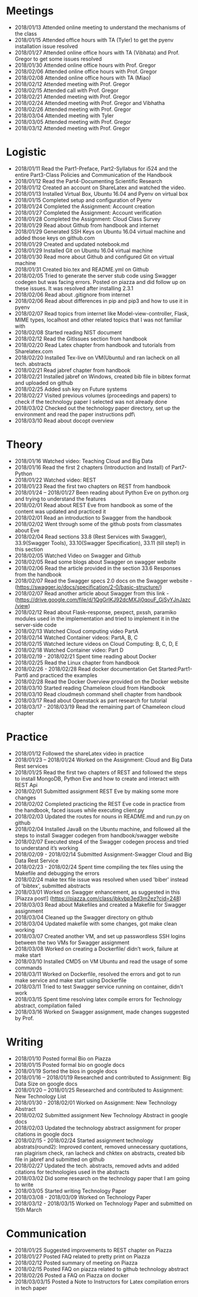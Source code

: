 # Meetings
* 2018/01/13 Attended online meeting to understand the mechanisms of the class
* 2018/01/15 Attended office hours with TA (Tyler) to get the pyenv installation issue resolved 
* 2018/01/27 Attended online office hours with TA (Vibhata) and Prof. Gregor to get some issues resolved
* 2018/01/30 Attended online office hours with Prof. Gregor
* 2018/02/06 Attended online office hours with Prof. Gregor 
* 2018/02/08 Attended online office hours with TA (Miao)
* 2018/02/12 Attended meeting with Prof. Gregor
* 2018/02/15 Attended call with Prof. Gregor 
* 2018/02/21 Attended meeting with Prof. Gregor
* 2018/02/24 Attended meeting with Prof. Gregor and Vibhatha
* 2018/02/26 Attended meeting with Prof. Gregor
* 2018/03/04 Attended meeting with Tyler
* 2018/03/05 Attended meeting with Prof. Gregor
* 2018/03/12 Attended meeting with Prof. Gregor

# Logistic
* 2018/01/11 Read the Part1-Preface, Part2-Syllabus for i524 and the entire Part3-Class Policies and Communication of the Handbook
* 2018/01/12 Read the Part4-Documenting Scientific Research 
* 2018/01/12 Created an account on ShareLatex and watched the video.
* 2018/01/13 Installed Virtual Box, Ubuntu 16.04 and Pyenv on virtual box 
* 2018/01/15 Completed setup and configuration of Pyenv 
* 2018/01/24 Completed the Assignment: Account creation
* 2018/01/27 Completed the Assignment: Account verification
* 2018/01/28 Completed the Assignment: Cloud Class Survey
* 2018/01/29 Read about Github from handbook and internet
* 2018/01/29 Generated SSH Keys on Ubuntu 16.04 virtual machine and added those keys on github.com
* 2018/01/29 Created and updated notebook.md 
* 2018/01/29 Installed Git on Ubuntu 16.04 virtual machine
* 2018/01/30 Read more about Github and configured Git on virtual machine
* 2018/01/31 Created bio.tex and README.yml on Github
* 2018/02/05 Tried to generate the server stub code using Swagger codegen but was facing errors. Posted on piazza and did follow up on these issues. It was resolved after installing 2.3.1
* 2018/02/06 Read about .gitignore from internet
* 2018/02/06 Read about differences in pip and pip3 and how to use it in pyenv
* 2018/02/07 Read topics from internet like Model-view-controller, Flask, MIME types, localhost and other related topics that I was not familiar with
* 2018/02/08 Started reading NIST document
* 2018/02/12 Read the GitIssues section from handbook
* 2018/02/20 Read Latex chapter from handbook and tutorials from Sharelatex.com
* 2018/02/20 Installed Tex-live on VM(Ubuntu) and ran lacheck on all tech. abstracts
* 2018/02/21 Read jabref chapter from handbook
* 2018/02/21 Installed jabref on Windows, created bib file in bibtex format and uploaded on github
* 2018/02/25 Added ssh key on Future systems
* 2018/02/27 Visited previous volumes (proceedings and papers) to check if the technology paper I selected was not already done
* 2018/03/02 Checked out the technology paper directory, set up the environment and read the paper instructions pdf\
* 2018/03/10 Read about docopt overview

# Theory
* 2018/01/16 Watched video: Teaching Cloud and Big Data 
* 2018/01/16 Read the first 2 chapters (Introduction and Install) of Part7-Python
* 2018/01/22 Watched video: REST
* 2018/01/23 Read the first two chapters on REST from handbook
* 2018/01/24 – 2018/01/27 Been reading about Python Eve on python.org and trying to understand the features
* 2018/02/01 Read about REST Eve from handbook as some of the content was updated and practiced it
* 2018/02/01 Read an introduction to Swagger from the handbook
* 2018/02/02 Went through some of the github posts from classmates about Eve 
* 2018/02/04 Read sections 33.8 (Rest Services with Swagger), 33.9(Swagger Tools), 33.10(Swagger Specification), 33.11 (till step1) in this section
* 2018/02/05 Watched Video on Swagger and Github
* 2018/02/05 Read some blogs about Swagger on swagger website
* 2018/02/06 Read the article provided in the section 33.6 Responses from the handbook
* 2018/02/07 Read the Swagger specs 2.0 docs on the Swagger website - (https://swagger.io/docs/specification/2-0/basic-structure/) 
* 2018/02/07 Read another article about Swagger from this link - (https://drive.google.com/file/d/1QgGrlKJ92dcMXJj0qouF_GjSyYJnJazc/view)
* 2018/02/12 Read about Flask–response, pexpect, pxssh, paramiko modules used in the implementation and tried to implement it in the server-side code
* 2018/02/13 Watched Cloud computing video PartA
* 2018/02/14 Watched Container videos: PartA, B, C
* 2018/02/15 Watched lecture videos on Cloud Computing: B, C, D, E
* 2018/02/18 Watched Container video: Part D
* 2018/02/19 - 2018/02/21 Spent time reading about Docker
* 2018/02/25 Read the Linux chapter from handbook
* 2018/02/26 - 2018/02/28 Read docker documentation Get Started:Part1-Part6 and practiced the examples
* 2018/02/28 Read the Docker Overview provided on the Docker website
* 2018/03/10 Started reading Chameleon cloud from Handbook
* 2018/03/10 Read cloudmesh command shell chapter from handbook
* 2018/03/17 Read about Openstack as part research for tutorial
* 2018/03/17 - 2018/03/19 Read the remaining part of Chameleon cloud chapter


# Practice
* 2018/01/12 Followed the shareLatex video in practice
* 2018/01/23 – 2018/01/24 Worked on the Assignment: Cloud and Big Data Rest services
* 2018/01/25 Read the first two chapters of REST and followed the steps to install MongoDB, Python Eve and how to create and interact with REST Api
* 2018/02/01 Submitted assignment REST Eve by making some more changes
* 2018/02/02 Completed practicing the REST Eve code in practice from the handbook, faced issues while executing client.py
* 2018/02/03 Updated the routes for nouns in README.md and run.py on github
* 2018/02/04 Installed Java8 on the Ubuntu machine, and followed all the steps to install Swagger codegen from handbook/swagger website
* 2018/02/07 Executed step4 of the Swagger codegen process and tried to understand it’s working
* 2018/02/09 - 2018/02/14 Submitted Assignment-Swagger Cloud and Big Data Rest Service
* 2018/02/23 - 2018/02/24 Spent time compiling the tex files using the Makefile and debugging the errors
* 2018/02/24 make tex file issue was resolved when used 'biber' instead of 'bibtex', submitted abstracts
* 2018/03/01 Worked on Swagger enhancement, as suggested in this [Piazza post!] (https://piazza.com/class/jbkvbp3ed3m2ez?cid=248)
* 2018/03/03 Read about Makefiles and created a Makefile for Swagger assignment
* 2018/03/04 Cleaned up the Swagger directory on github 
* 2018/03/04 Updated makefile with some changes, got make clean working
* 2018/03/07 Created another VM, and set up passwordless SSH logins between the two VMs for Swagger assignment
* 2018/03/08 Worked on creating a Dockerfile/ didn’t work, failure at make start
* 2018/03/10 Installed CMD5 on VM Ubuntu and read the usage of some commands
* 2018/03/11 Worked on Dockerfile, resolved the errors and got to run make service and make start using Dockerfile
* 2018/03/11 Tried to test Swagger service running on container, didn't work
* 2018/03/15 Spent time resolving latex compile errors for Technology abstract, compilation failed
* 2018/03/16 Worked on Swagger assignment, made changes suggested by Prof.


# Writing
* 2018/01/10 Posted formal Bio on Piazza
* 2018/01/15 Posted formal bio on google docs 
* 2018/01/19 Sorted the bios in google docs
* 2018/01/16 – 2018/01/19 Researched and contributed to Assignment: Big Data Size on google docs
* 2018/01/20 – 2018/01/25 Researched and contributed to Assignment: New Technology List 
* 2018/01/30 - 2018/02/01 Worked on Assignment: New Technology Abstract
* 2018/02/02 Submitted assignment New Technology Abstract in google docs
* 2018/02/03 Updated the technology abstract assignment for proper citations in google docs
* 2018/02/15 - 2018/02/24 Started assignment technology abstrats(round2): Improved content, removed unnecessary quotations, ran plagirism check, ran lacheck and chktex on abstracts, created bib file in jabref and submitted on github
* 2018/02/27 Updated the tech. abstracts, removed advts and added citations for technologies used in the abstracts
* 2018/03/02 Did some research on the technology paper that I am going to write
* 2018/03/05 Started writing Technology Paper
* 2018/03/08 - 2018/03/09 Worked on Technology Paper
* 2018/03/12 - 2018/03/15 Worked on Technology Paper and submitted on 15th March

# Communication
* 2018/01/25 Suggested improvements to REST chapter on Piazza
* 2018/01/27 Posted FAQ related to pretty print on Piazza
* 2018/02/12 Posted summary of meeting on Piazza
* 2018/02/15 Posted FAQ on piazza related to github technology abstract
* 2018/02/26 Posted a FAQ on Piazza on docker
* 2018/03/03/15 Posted a Note to Instructors for Latex compilation errors in tech paper
